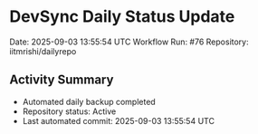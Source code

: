 # DevSync Daily Status Update
Date: 2025-09-03 13:55:54 UTC
Workflow Run: #76
Repository: iitmrishi/dailyrepo

## Activity Summary
- Automated daily backup completed
- Repository status: Active
- Last automated commit: 2025-09-03 13:55:54 UTC
